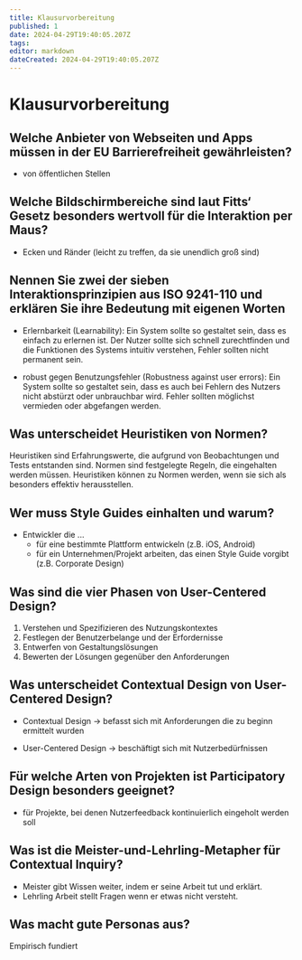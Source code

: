 ```yaml
---
title: Klausurvorbereitung
published: 1
date: 2024-04-29T19:40:05.207Z
tags: 
editor: markdown
dateCreated: 2024-04-29T19:40:05.207Z
---
```


# Klausurvorbereitung

## Welche Anbieter von Webseiten und Apps müssen in der EU Barrierefreiheit gewährleisten?

- von öffentlichen Stellen

## Welche Bildschirmbereiche sind laut Fitts‘ Gesetz besonders wertvoll für die Interaktion per Maus?

- Ecken und Ränder (leicht zu treffen, da sie unendlich groß sind)

## Nennen Sie zwei der sieben Interaktionsprinzipien aus ISO 9241-110 und erklären Sie ihre Bedeutung mit eigenen Worten

- Erlernbarkeit (Learnability): Ein System sollte so gestaltet sein, dass es einfach zu erlernen ist. Der Nutzer sollte sich schnell zurechtfinden und die Funktionen des Systems intuitiv verstehen, Fehler sollten nicht permanent sein.

- robust gegen Benutzungsfehler (Robustness against user errors): Ein System sollte so gestaltet sein, dass es auch bei Fehlern des Nutzers nicht abstürzt oder unbrauchbar wird. Fehler sollten möglichst vermieden oder abgefangen werden.

## Was unterscheidet Heuristiken von Normen?

Heuristiken sind Erfahrungswerte, die aufgrund von Beobachtungen und Tests entstanden sind. Normen sind festgelegte Regeln, die eingehalten werden müssen. Heuristiken können zu Normen werden, wenn sie sich als besonders effektiv herausstellen.

## Wer muss Style Guides einhalten und warum?

- Entwickler die ...
  - für eine bestimmte Plattform entwickeln (z.B. iOS, Android)
  - für ein Unternehmen/Projekt arbeiten, das einen Style Guide vorgibt (z.B. Corporate Design)

## Was sind die vier Phasen von User-Centered Design?

1. Verstehen und Spezifizieren des Nutzungskontextes
1. Festlegen der Benutzerbelange und der Erfordernisse
1. Entwerfen von Gestaltungslösungen
1. Bewerten der Lösungen gegenüber den Anforderungen

## Was unterscheidet Contextual Design von User-Centered Design?

- Contextual Design -> befasst sich mit Anforderungen die zu beginn ermittelt wurden

- User-Centered Design -> beschäftigt sich mit Nutzerbedürfnissen

## Für welche Arten von Projekten ist Participatory Design besonders geeignet?

- für Projekte, bei denen Nutzerfeedback kontinuierlich eingeholt werden soll

## Was ist die Meister-und-Lehrling-Metapher für Contextual Inquiry?

- Meister gibt Wissen weiter, indem er seine Arbeit tut und erklärt.
- Lehrling Arbeit stellt Fragen wenn er etwas nicht versteht.

## Was macht gute Personas aus?

Empirisch fundiert
